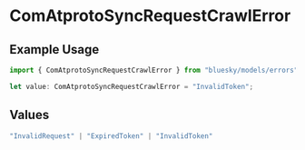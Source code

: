 # ComAtprotoSyncRequestCrawlError

## Example Usage

```typescript
import { ComAtprotoSyncRequestCrawlError } from "bluesky/models/errors";

let value: ComAtprotoSyncRequestCrawlError = "InvalidToken";
```

## Values

```typescript
"InvalidRequest" | "ExpiredToken" | "InvalidToken"
```